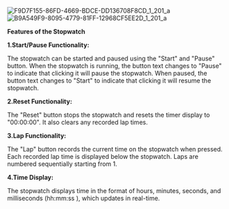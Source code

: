![F9D7F155-86FD-4669-BDCE-DD136708F8CD_1_201_a](https://github.com/Maddicodes/PRODIGY_WD_02/assets/173311237/3a318908-6c16-4cdf-a259-237643b391a7)
![B9A549F9-8095-4779-81FF-12968CF5EE2D_1_201_a](https://github.com/Maddicodes/PRODIGY_WD_02/assets/173311237/9a6eb96f-8c98-4cb3-b54e-ae8fdf02c508)


**Features of the Stopwatch**

**1.Start/Pause Functionality:**

The stopwatch can be started and paused using the "Start" and "Pause" button. When the stopwatch is running, the button text changes to "Pause" to indicate that clicking it will pause the stopwatch. When paused, the button text changes to "Start" to indicate that clicking it will resume the stopwatch.

**2.Reset Functionality:**

The "Reset" button stops the stopwatch and resets the timer display to "00:00:00". It also clears any recorded lap times.

**3.Lap Functionality:**

The "Lap" button records the current time on the stopwatch when pressed. Each recorded lap time is displayed below the stopwatch. Laps are numbered sequentially starting from 1.

**4.Time Display:**

The stopwatch displays time in the format of hours, minutes, seconds, and milliseconds (hh:mm:ss
), which updates in real-time.
